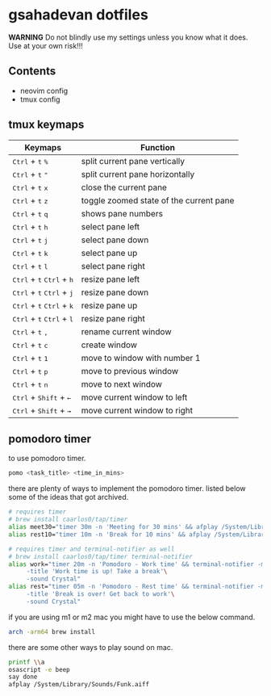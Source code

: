 # gsahadevan dotfiles

**WARNING** Do not blindly use my settings unless you know what it does. Use at your own risk!!!

## Contents

- neovim config
- tmux config

## tmux keymaps

|Keymaps         															                                |Function                        
|-----------------------------------------------------------------------------|--------------------------
|<kbd>Ctrl</kbd> + <kbd>t</kbd> <kbd>%</kbd>								                  | split current pane vertically
|<kbd>Ctrl</kbd> + <kbd>t</kbd> <kbd>"</kbd>								                  | split current pane horizontally
|<kbd>Ctrl</kbd> + <kbd>t</kbd> <kbd>x</kbd>								                  | close the current pane
|<kbd>Ctrl</kbd> + <kbd>t</kbd> <kbd>z</kbd>								                  | toggle zoomed state of the current pane
|<kbd>Ctrl</kbd> + <kbd>t</kbd> <kbd>q</kbd>								                  | shows pane numbers
|<kbd>Ctrl</kbd> + <kbd>t</kbd> <kbd>h</kbd>								                  | select pane left
|<kbd>Ctrl</kbd> + <kbd>t</kbd> <kbd>j</kbd>           			                  | select pane down
|<kbd>Ctrl</kbd> + <kbd>t</kbd> <kbd>k</kbd>            			                | select pane up
|<kbd>Ctrl</kbd> + <kbd>t</kbd> <kbd>l</kbd>                      			      | select pane right
|<kbd>Ctrl</kbd> + <kbd>t</kbd> <kbd>Ctrl</kbd> + <kbd>h</kbd>                | resize pane left
|<kbd>Ctrl</kbd> + <kbd>t</kbd> <kbd>Ctrl</kbd> + <kbd>j</kbd>                | resize pane down
|<kbd>Ctrl</kbd> + <kbd>t</kbd> <kbd>Ctrl</kbd> + <kbd>k</kbd>                | resize pane up
|<kbd>Ctrl</kbd> + <kbd>t</kbd> <kbd>Ctrl</kbd> + <kbd>l</kbd>                | resize pane right
|<kbd>Ctrl</kbd> + <kbd>t</kbd> <kbd>, </kbd>								                  | rename current window
|<kbd>Ctrl</kbd> + <kbd>t</kbd> <kbd>c</kbd>                                  | create window
|<kbd>Ctrl</kbd> + <kbd>t</kbd> <kbd>1</kbd>								                  | move to window with number 1
|<kbd>Ctrl</kbd> + <kbd>t</kbd> <kbd>p</kbd>								                  | move to previous window
|<kbd>Ctrl</kbd> + <kbd>t</kbd> <kbd>n</kbd>								                  | move to next window
|<kbd>Ctrl</kbd> + <kbd>Shift</kbd> + <kbd>&#8592;</kbd>					            | move current window to left
|<kbd>Ctrl</kbd> + <kbd>Shift</kbd> + <kbd>&#8594;</kbd>					            | move current window to right

## pomodoro timer

to use pomodoro timer.
```bash
pomo <task_title> <time_in_mins>
```

there are plenty of ways to implement the pomodoro timer. listed below some of the ideas that got archived.
```bash
# requires timer
# brew install caarlos0/tap/timer
alias meet30="timer 30m -n 'Meeting for 30 mins' && afplay /System/Library/Sounds/Funk.aiff"
alias rest10="timer 10m -n 'Break for 10 mins' && afplay /System/Library/Sounds/Funk.aiff"

# requires timer and terminal-notifier as well
# brew install caarlos0/tap/timer terminal-notifier
alias work="timer 20m -n 'Pomodoro - Work time' && terminal-notifier -message 'Pomodoro'\
     -title 'Work time is up! Take a break'\
     -sound Crystal"
alias rest="timer 05m -n 'Pomodoro - Rest time' && terminal-notifier -message 'Pomodoro'\
     -title 'Break is over! Get back to work'\
     -sound Crystal"
```

if you are using m1 or m2 mac you might have to use the below command.
```bash
arch -arm64 brew install 
```

there are some other ways to play sound on mac.
```bash
printf \\a
osascript -e beep
say done
afplay /System/Library/Sounds/Funk.aiff
```
